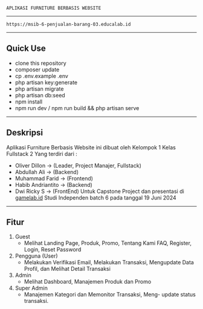     APLIKASI FURNITURE BERBASIS WEBSITE
------------------------------------------------------
    https://msib-6-penjualan-barang-03.educalab.id
------------------------------------------------------
Quick Use
------------------------------------------------------
- clone this repository
- composer update
- cp .env.example .env
- php artisan key:generate
- php artisan migrate
- php artisan db:seed
- npm install
- npm run dev / npm run build && php artisan serve
-------------------------------------------------------
Deskripsi
-------------------------------------------------------
Aplikasi Furniture Berbasis Website ini dibuat oleh
Kelompok 1 Kelas Fullstack 2 Yang terdiri dari :
- Oliver Dillon -> (Leader, Project Manajer, Fullstack)
- Abdullah Ali -> (Backend)
- Muhammad Farid -> (Frontend)
- Habib Andriantito -> (Backend)
- Dwi Ricky S -> (FrontEnd)
  Untuk Capstone Project dan presentasi di <a href='https://gamelab.id'>gamelab.id</a>
  Studi Independen batch 6 pada tanggal 19 Juni 2024
--------------------------------------------------------
Fitur
--------------------------------------------------------
1. Guest
   - Melihat Landing Page, Produk, Promo, Tentang Kami
     FAQ, Register, Login, Reset Password
2. Pengguna (User)
   - Melakukan Verifikasi Email, Melakukan Transaksi,
     Mengupdate Data Profil, dan Melihat Detail Transaksi
3. Admin
   - Melihat Dashboard, Manajemen Produk dan Promo
4. Super Admin
   - Manajemen Kategori dan Memonitor Transaksi, Meng-
     update status transaksi.
